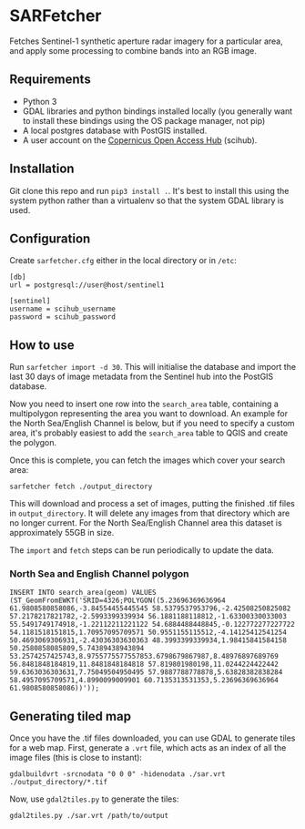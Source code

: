 # SARFetcher

Fetches Sentinel-1 synthetic aperture radar imagery for a particular area, and apply some processing to combine bands into an RGB image.

## Requirements

* Python 3
* GDAL libraries and python bindings installed locally (you generally want to install these bindings using the OS package manager, not pip)
* A local postgres database with PostGIS installed.
* A user account on the [Copernicus Open Access Hub](https://scihub.copernicus.eu/) (scihub).

## Installation

Git clone this repo and run `pip3 install .`. It's best to install this using the system python rather than a virtualenv so that the system GDAL library is used.

## Configuration

Create `sarfetcher.cfg` either in the local directory or in `/etc`:
```
[db]
url = postgresql://user@host/sentinel1

[sentinel]
username = scihub_username
password = scihub_password
```

## How to use

Run `sarfetcher import -d 30`. This will initialise the database and import the last 30 days of image metadata from the Sentinel hub into the PostGIS database.

Now you need to insert one row into the `search_area` table, containing a multipolygon representing the area you want to download. An example for the North Sea/English Channel is below, but if you need to specify a custom area, it's probably easiest to add the `search_area` table to QGIS and create the polygon.

Once this is complete, you can fetch the images which cover your search area:

`sarfetcher fetch ./output_directory`

This will download and process a set of images, putting the finished .tif files in `output_directory`. It will delete any images from that directory which are no longer current. For the North Sea/English Channel area this dataset is approximately 55GB in size.

The `import` and `fetch` steps can be run periodically to update the data.

### North Sea and English Channel polygon
```
INSERT INTO search_area(geom) VALUES (ST_GeomFromEWKT('SRID=4326;POLYGON((5.23696369636964 61.9808580858086,-3.84554455445545 58.5379537953796,-2.42508250825082 57.2178217821782,-2.5993399339934 56.1881188118812,-1.63300330033003 55.5491749174918,-1.22112211221122 54.6884488448845,-0.122772277227722 54.1181518151815,1.70957095709571 50.9551155115512,-4.14125412541254 50.4693069306931,-2.43036303630363 48.3993399339934,1.98415841584158 50.2580858085809,5.74389438943894 53.2574257425743,8.9755775577557853.6798679867987,8.48976897689769 56.8481848184819,11.8481848184818 57.819801980198,11.0244224422442 59.6363036303631,7.75049504950495 57.9887788778878,5.63828382838284 58.4957095709571,4.8990099009901 60.7135313531353,5.23696369636964 61.9808580858086))'));
```
## Generating tiled map

Once you have the .tif files downloaded, you can use GDAL to generate tiles for a web map. First, generate a `.vrt` file,
which acts as an index of all the image files (this is close to instant):

	gdalbuildvrt -srcnodata "0 0 0" -hidenodata ./sar.vrt ./output_directory/*.tif

Now, use `gdal2tiles.py` to generate the tiles:

	gdal2tiles.py ./sar.vrt /path/to/output
